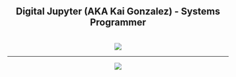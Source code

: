 <!--- Revision #22 - no longer dead --->

<div align="center">
 
  <h2>Digital Jupyter (AKA Kai Gonzalez) - Systems Programmer</h2>
  <br>
<img src="./giphy.gif">
<hr>

<img src="https://skillicons.dev/icons?i=cpp,nodejs">
</div>
